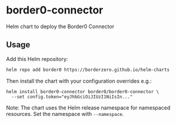 # border0-connector

Helm chart to deploy the Border0 Connector


## Usage

Add this Helm repository:

```bash
helm repo add border0 https://borderzero.github.io/helm-charts
```

Then install the chart with your configuration overrides e.g.:

```
helm install border0-connector border0/border0-connector \
  --set config.token="eyJhbGciOiJIUzI1NiIsIn..."
```

Note: The chart uses the Helm release namespace for namespaced resources. Set the namespace with `--namespace`.
